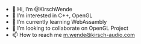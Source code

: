 - 👋 Hi, I’m @KirschWende
- 👀 I’m interested in C++, OpenGL
- 🌱 I’m currently learning WebAssambly
- 💞️ I’m looking to collaborate on OpenGL Project
- 📫 How to reach me m.wende@kirsch-audio.com

<!---
KirschWende/KirschWende is a ✨ special ✨ repository because its `README.md` (this file) appears on your GitHub profile.
You can click the Preview link to take a look at your changes.
--->
